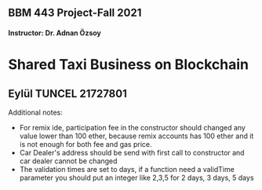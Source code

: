 ## BBM 443 Project-Fall 2021
#### Instructor: Dr. Adnan Özsoy

# **Shared Taxi Business on Blockchain**

Eylül TUNCEL
21727801
---------------------------------------------------------------

Additional notes:
* For remix ide, participation fee in the constructor should changed any value lower than 100 ether, because remix accounts has 100 ether and it is not enough for both fee and gas price.
* Car Dealer's address should be send with first call to constructor and car dealer cannot be changed
* The validation times are set to days, if a function need a validTime parameter you should put an integer like 2,3,5 for 2 days, 3 days, 5 days
